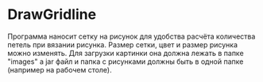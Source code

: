 # DrawGridline
Программа наносит сетку на рисунок для удобства расчёта количества петель при вязании рисунка.
Размер сетки, цвет и размер рисунка можно изменять.
Для загрузки картинки она должна лежать в папке "images" а jar файл и папка с рисунками должны быть в одной папке (например на рабочем столе).
